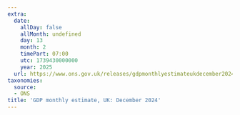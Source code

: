 ```yaml
---
extra:
  date:
    allDay: false
    allMonth: undefined
    day: 13
    month: 2
    timePart: 07:00
    utc: 1739430000000
    year: 2025
  url: https://www.ons.gov.uk/releases/gdpmonthlyestimateukdecember2024
taxonomies:
  source:
  - ONS
title: 'GDP monthly estimate, UK: December 2024'
---
```

